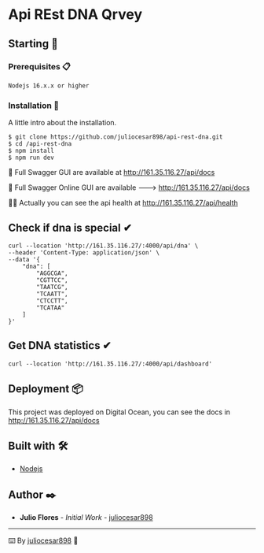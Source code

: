 # Api REst DNA Qrvey

## Starting 🚀



### Prerequisites 📋

```
Nodejs 16.x.x or higher
```

### Installation 🔧


A little intro about the installation. 
```
$ git clone https://github.com/juliocesar898/api-rest-dna.git
$ cd /api-rest-dna
$ npm install
$ npm run dev
```

📘 Full Swagger GUI are available at http://161.35.116.27/api/docs

📡 Full Swagger Online GUI are available ---> http://161.35.116.27/api/docs

🚀🚀 Actually you can see the api health at http://161.35.116.27/api/health


## Check if dna is special ✔
```
curl --location 'http://161.35.116.27/:4000/api/dna' \
--header 'Content-Type: application/json' \
--data '{
    "dna": [
        "AGGCGA",
        "CGTTCC",
        "TAATCG",
        "TCAATT",
        "CTCCTT",
        "TCATAA"
    ]
}'
```

## Get DNA statistics ✔
```
curl --location 'http://161.35.116.27/:4000/api/dashboard'
```

## Deployment 📦

This project was deployed on Digital Ocean, you can see the docs in http://161.35.116.27/api/docs

## Built with 🛠️

* [Nodejs](https://nodejs.org/es/docs) 


## Author ✒️

* **Julio Flores** - *Initial Work* - [juliocesar898](https://github.com/juliocesar898)



---
⌨️ By [juliocesar898](https://github.com/juliocesar898) 📘
